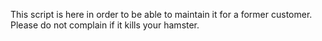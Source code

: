 This script is here in order to be able to maintain it for a former customer. Please do not complain if it kills your hamster.
